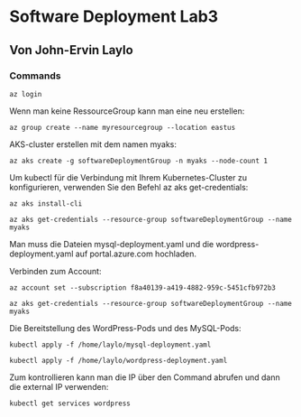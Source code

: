 # Software Deployment Lab3
## Von John-Ervin Laylo
### Commands

`az login `

Wenn man keine RessourceGroup kann man eine neu erstellen:

`az group create --name myresourcegroup --location eastus`

AKS-cluster erstellen mit dem namen myaks:

`az aks create -g softwareDeploymentGroup -n myaks --node-count 1`

Um kubectl für die Verbindung mit Ihrem Kubernetes-Cluster zu konfigurieren, verwenden Sie den Befehl az aks get-credentials:

`az aks install-cli`

`az aks get-credentials --resource-group softwareDeploymentGroup --name myaks`

Man muss die Dateien mysql-deployment.yaml und die wordpress-deployment.yaml auf portal.azure.com hochladen.

Verbinden zum Account:

`az account set --subscription f8a40139-a419-4882-959c-5451cfb972b3`

`az aks get-credentials --resource-group softwareDeploymentGroup --name myaks`

Die Bereitstellung des WordPress-Pods und des MySQL-Pods:

`kubectl apply -f /home/laylo/mysql-deployment.yaml`

`kubectl apply -f /home/laylo/wordpress-deployment.yaml`

Zum kontrollieren kann man die IP über den Command abrufen und dann die external IP verwenden:

`kubectl get services wordpress`

